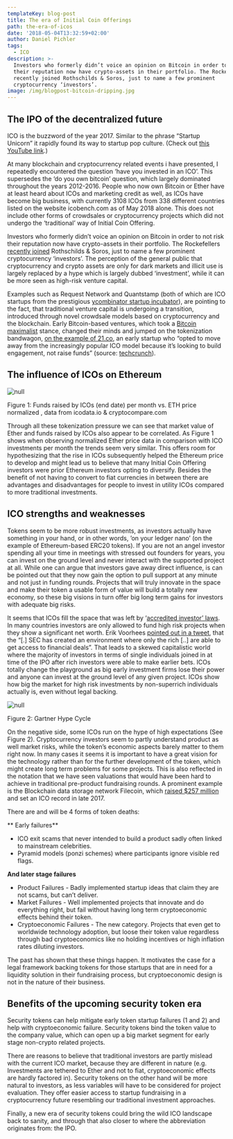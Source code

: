 ```yaml
---
templateKey: blog-post
title: The era of Initial Coin Offerings
path: the-era-of-icos
date: '2018-05-04T13:32:59+02:00'
author: Daniel Pichler
tags:
  - ICO
description: >-
  Investors who formerly didn’t voice an opinion on Bitcoin in order to not risk
  their reputation now have crypto-assets in their portfolio. The Rockefellers
  recently joined Rothschilds & Soros, just to name a few prominent
  cryptocurrency ‘investors’. 
image: /img/blogpost-bitcoin-dripping.jpg
---
```

<style>.blog__details--content img {width: 100%!important;max-width:100%!important;margin-right:0; }</style>

## The IPO of the decentralized future

ICO is the buzzword of the year 2017. Similar to the phrase “Startup Unicorn” it rapidly found its way to startup pop culture. (Check out [this YouTube link](https://www.youtube.com/watch?v=zF87k5opi0U&feature=youtu.be).)

At many blockchain and cryptocurrency related events i have presented, I repeatedly encountered the question ‘have you invested in an ICO’. This supersedes the ‘do you own bitcoin’ question, which largely dominated throughout the years 2012-2016. People who now own Bitcoin or Ether have at least heard about ICOs and marketing credit as well, as ICOs have become big business, with currently 3108 ICOs from 338 different countries listed on the website icobench.com as of May 2018 alone. This does not include other forms of crowdsales or cryptocurrency projects which did not undergo the ‘traditional’ way of Initial Coin Offering. 

Investors who formerly didn’t voice an opinion on Bitcoin in order to not risk their reputation now have crypto-assets in their portfolio. The Rockefellers [recently joined](https://www.rt.com/business/423559-rockefellers-soros-rothschilds-cryptocurrency-investment/) Rothschilds & Soros, just to name a few prominent cryptocurrency ‘investors’. The perception of the general public that cryptocurrency and crypto assets are only for dark markets and illicit use is largely replaced by a hype which is largely dubbed ‘investment’, while it can be more seen as high-risk venture capital. 

Examples such as Request Network and Quantstamp (both of which are ICO startups from the prestigious [ycombinator startup incubator](http://www.ycombinator.com/companies/)), are pointing to the fact, that traditional venture capital is undergoing a transition, introduced through novel crowdsale models based on cryptocurrency and the blockchain. Early Bitcoin-based ventures, which took a [Bitcoin maximalist](https://www.ccn.com/what-is-bitcoin-maximalism/) stance, changed their minds and jumped on the tokenization bandwagon, [on the example of 21.co](https://techcrunch.com/2017/09/20/21-co-announces-a-token-system-to-get-people-to-join-its-paid-messaging-network/), an early startup who “opted to move away from the increasingly popular ICO model because it’s looking to build engagement, not raise funds” (source: [techcrunch](https://techcrunch.com/2017/09/20/21-co-announces-a-token-system-to-get-people-to-join-its-paid-messaging-network/)). 

## The influence of ICOs on Ethereum

![null](/img/grphic_funds_raised_by_icos.png)

Figure 1: Funds raised by ICOs (end date) per month 
vs. ETH price normalized  , data from icodata.io & cryptocompare.com

Through all these tokenization pressure we can see that market value of Ether and funds raised by ICOs also appear to be correlated. As Figure 1 shows when observing normalized Ether price data in comparison with ICO investments per month the trends seem very similar. This offers room for hypothesizing that the rise in ICOs subsequently helped the Ethereum price to develop and might lead us to believe that many Initial Coin Offering investors were prior Ethereum investors opting to diversify.  Besides the benefit of not having to convert to fiat currencies in between there are advantages and disadvantages for people to invest in utility ICOs compared to more traditional investments.

## ICO strengths and weaknesses

Tokens seem to be more robust investments, as investors actually have something in your hand, or in other words, ’on your ledger nano’ (on the example of Ethereum-based ERC20 tokens). If you are not an angel investor spending all your time in meetings with stressed out founders for years, you can invest on the ground level and never interact with the supported project at all. While one can argue that investors gave away direct influence, is can be pointed out that they now gain the option to pull support at any minute and not just in funding rounds. Projects that will truly innovate in the space and make their token a usable form of value will build a totally new economy, so these big visions in turn offer big long term gains for investors with adequate big risks.

It seems that ICOs fill the space that was left by ‘[accredited investor’ laws](https://www.marketwatch.com/story/number-of-icos-getting-regulation-lite-treatment-is-growing-2018-02-21). In many countries investors are only allowed to fund high risk projects when they show a significant net worth. Erik Voorhees [pointed out in a tweet](https://twitter.com/ErikVoorhees/status/991759831986982912), that the “\[.] SEC has created an environment where only the rich \[..] are able to get access to financial deals”. That leads to a skewed capitalistic world where the majority of investors in terms of single individuals joined in at time of the IPO after rich investors were able to make earlier bets. ICOs totally change the playground as big early investment firms lose their power and anyone can invest at the ground level of any given project. ICOs show how big the market for high risk investments by non-superrich individuals actually is, even without legal backing.

![null](/img/graph_2.png)

Figure 2: Gartner Hype Cycle

On the negative side, some ICOs run on the hype of high expectations (See Figure 2). Cryptocurrency investors seem to partly understand product as well market risks, while the token’s economic aspects barely matter to them right now. In many cases it seems it is important to have a great vision for the technology rather than for the further development of the token, which might create long term problems for some projects. This is also reflected in the notation that we have seen valuations that would have been hard to achieve in traditional pre-product fundraising rounds. A prominent example is the Blockchain data storage network Filecoin, which [raised $257 million](https://www.coindesk.com/257-million-filecoin-breaks-time-record-ico-funding/) and set an ICO record in late 2017.

There are and will be 4 forms of token deaths:

**
Early failures**

* ICO exit scams that never intended to build a product sadly often linked to mainstream celebrities.
* Pyramid models (ponzi schemes) where participants ignore visible red flags.

**And later stage failures**

* Product Failures - Badly implemented startup ideas that claim they are not scams, but can’t deliver. 
* Market Failures - Well implemented projects that innovate and do everything right, but fail without having long term cryptoeconomic effects behind their token.
* Cryptoeconomic Failures - The new category. Projects that even get to worldwide technology adoption, but loose their token value regardless through bad cryptoeconomics like no holding incentives or high inflation rates diluting investors.

The past has shown that these things happen. It motivates the case for a legal framework backing tokens for those startups that are in need for a liquidity solution in their fundraising process, but cryptoeconomic design is not in the nature of their business.  

## Benefits of the upcoming security token era

Security tokens can help mitigate early token startup failures (1 and 2) and help with cryptoeconomic failure. Security tokens bind the token value to the company value, which can open up a big market segment for early stage non-crypto related projects.

There are reasons to believe that traditional investors are partly mislead with the current ICO market, because they are different in nature (e.g. Investments are tethered to Ether and not to fiat, cryptoeconomic effects are hardly factored in). Security tokens on the other hand will be more natural to investors, as less variables will have to be considered for project evaluation. They offer easier access to startup fundraising in a cryptocurrency future resembling our traditional investment approaches.

Finally, a new era of security tokens could bring the wild ICO landscape back to sanity, and through that also closer to where the abbreviation originates from: the IPO.
